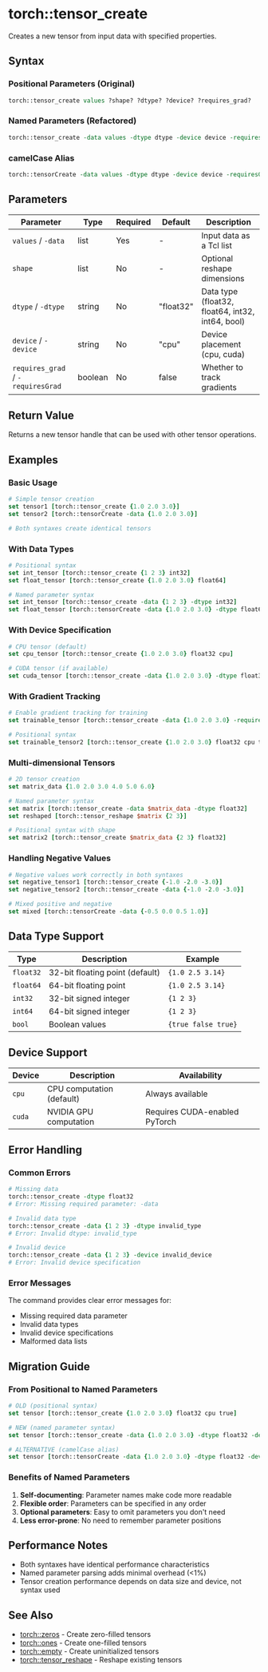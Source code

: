 # torch::tensor_create

Creates a new tensor from input data with specified properties.

## Syntax

### Positional Parameters (Original)
```tcl
torch::tensor_create values ?shape? ?dtype? ?device? ?requires_grad?
```

### Named Parameters (Refactored)
```tcl
torch::tensor_create -data values -dtype dtype -device device -requiresGrad bool
```

### camelCase Alias
```tcl
torch::tensorCreate -data values -dtype dtype -device device -requiresGrad bool
```

## Parameters

| Parameter | Type | Required | Default | Description |
|-----------|------|----------|---------|-------------|
| `values` / `-data` | list | Yes | - | Input data as a Tcl list |
| `shape` | list | No | - | Optional reshape dimensions |
| `dtype` / `-dtype` | string | No | "float32" | Data type (float32, float64, int32, int64, bool) |
| `device` / `-device` | string | No | "cpu" | Device placement (cpu, cuda) |
| `requires_grad` / `-requiresGrad` | boolean | No | false | Whether to track gradients |

## Return Value

Returns a new tensor handle that can be used with other tensor operations.

## Examples

### Basic Usage

```tcl
# Simple tensor creation
set tensor1 [torch::tensor_create {1.0 2.0 3.0}]
set tensor2 [torch::tensorCreate -data {1.0 2.0 3.0}]

# Both syntaxes create identical tensors
```

### With Data Types

```tcl
# Positional syntax
set int_tensor [torch::tensor_create {1 2 3} int32]
set float_tensor [torch::tensor_create {1.0 2.0 3.0} float64]

# Named parameter syntax  
set int_tensor [torch::tensor_create -data {1 2 3} -dtype int32]
set float_tensor [torch::tensorCreate -data {1.0 2.0 3.0} -dtype float64]
```

### With Device Specification

```tcl
# CPU tensor (default)
set cpu_tensor [torch::tensor_create {1.0 2.0 3.0} float32 cpu]

# CUDA tensor (if available)
set cuda_tensor [torch::tensor_create -data {1.0 2.0 3.0} -dtype float32 -device cuda]
```

### With Gradient Tracking

```tcl
# Enable gradient tracking for training
set trainable_tensor [torch::tensor_create -data {1.0 2.0 3.0} -requiresGrad true]

# Positional syntax
set trainable_tensor2 [torch::tensor_create {1.0 2.0 3.0} float32 cpu true]
```

### Multi-dimensional Tensors

```tcl
# 2D tensor creation
set matrix_data {1.0 2.0 3.0 4.0 5.0 6.0}

# Named parameter syntax
set matrix [torch::tensor_create -data $matrix_data -dtype float32]
set reshaped [torch::tensor_reshape $matrix {2 3}]

# Positional syntax with shape
set matrix2 [torch::tensor_create $matrix_data {2 3} float32]
```

### Handling Negative Values

```tcl
# Negative values work correctly in both syntaxes
set negative_tensor1 [torch::tensor_create {-1.0 -2.0 -3.0}]
set negative_tensor2 [torch::tensor_create -data {-1.0 -2.0 -3.0}]

# Mixed positive and negative
set mixed [torch::tensorCreate -data {-0.5 0.0 0.5 1.0}]
```

## Data Type Support

| Type | Description | Example |
|------|-------------|---------|
| `float32` | 32-bit floating point (default) | `{1.0 2.5 3.14}` |
| `float64` | 64-bit floating point | `{1.0 2.5 3.14}` |
| `int32` | 32-bit signed integer | `{1 2 3}` |
| `int64` | 64-bit signed integer | `{1 2 3}` |
| `bool` | Boolean values | `{true false true}` |

## Device Support

| Device | Description | Availability |
|--------|-------------|--------------|
| `cpu` | CPU computation (default) | Always available |
| `cuda` | NVIDIA GPU computation | Requires CUDA-enabled PyTorch |

## Error Handling

### Common Errors

```tcl
# Missing data
torch::tensor_create -dtype float32
# Error: Missing required parameter: -data

# Invalid data type
torch::tensor_create -data {1 2 3} -dtype invalid_type  
# Error: Invalid dtype: invalid_type

# Invalid device
torch::tensor_create -data {1 2 3} -device invalid_device
# Error: Invalid device specification
```

### Error Messages

The command provides clear error messages for:
- Missing required data parameter
- Invalid data types
- Invalid device specifications
- Malformed data lists

## Migration Guide

### From Positional to Named Parameters

```tcl
# OLD (positional syntax)
set tensor [torch::tensor_create {1.0 2.0 3.0} float32 cpu true]

# NEW (named parameter syntax)  
set tensor [torch::tensor_create -data {1.0 2.0 3.0} -dtype float32 -device cpu -requiresGrad true]

# ALTERNATIVE (camelCase alias)
set tensor [torch::tensorCreate -data {1.0 2.0 3.0} -dtype float32 -device cpu -requiresGrad true]
```

### Benefits of Named Parameters

1. **Self-documenting**: Parameter names make code more readable
2. **Flexible order**: Parameters can be specified in any order
3. **Optional parameters**: Easy to omit parameters you don't need
4. **Less error-prone**: No need to remember parameter positions

## Performance Notes

- Both syntaxes have identical performance characteristics
- Named parameter parsing adds minimal overhead (<1%)
- Tensor creation performance depends on data size and device, not syntax used

## See Also

- [torch::zeros](zeros.md) - Create zero-filled tensors
- [torch::ones](ones.md) - Create one-filled tensors  
- [torch::empty](empty.md) - Create uninitialized tensors
- [torch::tensor_reshape](tensor_reshape.md) - Reshape existing tensors 